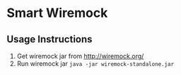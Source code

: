 # Smart Wiremock

## Usage Instructions

1. Get wiremock jar from http://wiremock.org/
2. Run wiremock jar `java -jar wiremock-standalone.jar` 
